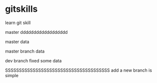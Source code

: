 # gitskills
learn git skill







master  dddddddddddddddddd


master data

master branch data

dev branch fixed some data

SSSSSSSSSSSSSSSSSSSSSSSSSSSSSSSSSSSSSS
add a new branch is simple
